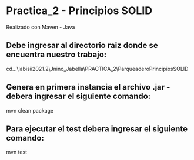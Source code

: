 # Practica_2 - Principios SOLID 

Realizado con Maven - Java

## Debe ingresar al directorio raiz donde se encuentra nuestro trabajo:

cd...\labisii2021.2\Jnino_Jabella\PRACTICA_2\ParqueaderoPrincipiosSOLID

## Genera en primera instancia el archivo .jar - debera ingresar el siguiente comando: 

mvn clean package

## Para ejecutar el test debera ingresar el siguiente comando:

mvn test
